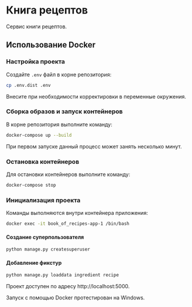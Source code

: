 # Книга рецептов

Сервис книги рецептов.

## Использование Docker

### Настройка проекта

Создайте `.env` файл в корне репозитория:

```bash
cp .env.dist .env
```

Внесите при необходимости корректировки в переменные окружения.

### Сборка образов и запуск контейнеров

В корне репозитория выполните команду:

```bash
docker-compose up --build
```

При первом запуске данный процесс может занять несколько минут.

### Остановка контейнеров

Для остановки контейнеров выполните команду:

```bash
docker-compose stop
```

### Инициализация проекта

Команды выполняются внутри контейнера приложения:

```bash
docker exec -it book_of_recipes-app-1 /bin/bash
```


#### Создание суперпользователя

```bash
python manage.py createsuperuser
```

#### Добавление фикстур

```bash
python manage.py loaddata ingredient recipe
```

Проект доступен по адресу http://localhost:5000.

Запуск с помощью Docker протестирован на Windows.
